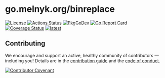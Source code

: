 # go.melnyk.org/binreplace
[![License][license-img]][license] [![Actions Status][action-img]][action] [![PkgGoDev][pkggodev-img]][pkggodev] [![Go Report Card][goreport-img]][goreport] [![Coverage Status][codecov-img]][codecov]
[![latest][latest-img]][latest-link]

## Contributing
We encourage and support an active, healthy community of contributors &mdash;
including you! Details are in the [contribution guide](CONTRIBUTING.md) and
the [code of conduct](CODE_OF_CONDUCT.md).

[![Contributor Covenant][covenant-img]](CODE_OF_CONDUCT.md)

[covenant-img]: https://img.shields.io/badge/contributor%20covenant-v1.4%20adopted-ff69b4.svg
[license-img]: https://img.shields.io/badge/license-MIT-blue.svg
[license]: LICENSE
[action-img]: ../../workflows/Test/badge.svg
[action]: ../../actions
[goreport-img]: https://goreportcard.com/badge/go.melnyk.org/binreplace
[goreport]: https://goreportcard.com/report/go.melnyk.org/binreplace
[codecov-img]: https://codecov.io/gh/mmelnyk/binreplace/branch/master/graph/badge.svg
[codecov]: https://codecov.io/gh/mmelnyk/binreplace
[pkggodev-img]: https://pkg.go.dev/badge/go.melnyk.org/binreplace
[pkggodev]: https://pkg.go.dev/go.melnyk.org/binreplace
[latest-img]: https://img.shields.io/github/v/release/mmelnyk/binreplace
[latest-link]: https://github.com/mmelnyk/binreplace/releases/latest
